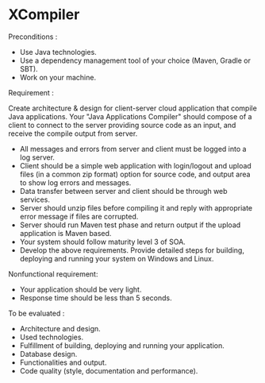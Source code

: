 # XCompiler

Preconditions :

* Use Java technologies.
* Use a dependency management tool of your choice (Maven, Gradle or SBT).
* Work on your machine.

Requirement :

Create architecture & design for client-server cloud application that compile Java applications. Your "Java Applications Compiler" should compose of a client to connect to the server providing source code as an input, and receive the compile output from server.

* All messages and errors from server and client must be logged into a log server.
* Client should be a simple web application with login/logout and upload files (in a common zip format) option for source code, and output area to show log errors and messages.
* Data transfer between server and client should be through web services.
* Server should unzip files before compiling it and reply with appropriate error message if files are corrupted.
* Server should run Maven test phase and return output if the upload application is Maven based.
* Your system should follow maturity level 3 of SOA.
* Develop the above requirements. Provide detailed steps for building, deploying and running your system on Windows and Linux.

Nonfunctional requirement:

* Your application should be very light.
* Response time should be less than 5 seconds.

To be evaluated :

* Architecture and design.
* Used technologies.
* Fulfillment of building, deploying and running your application.
* Database design.
* Functionalities and output.
* Code quality (style, documentation and performance).
